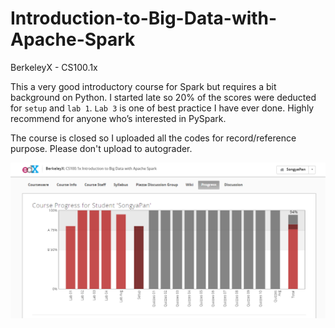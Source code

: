 # Introduction-to-Big-Data-with-Apache-Spark
BerkeleyX -  CS100.1x

This a very good introductory course for Spark but requires a bit background on Python. I started late so 20% of the scores were deducted for `setup` and `lab 1`. `Lab 3` is one of best practice I have ever done. Highly recommend for anyone who’s interested in PySpark.

The course is closed so I uploaded all the codes for record/reference purpose. Please don't upload to autograder.

![Course Certification](https://github.com/aygons/Introduction-to-Big-Data-with-Apache-Spark/blob/master/progress.PNG?raw=true")
